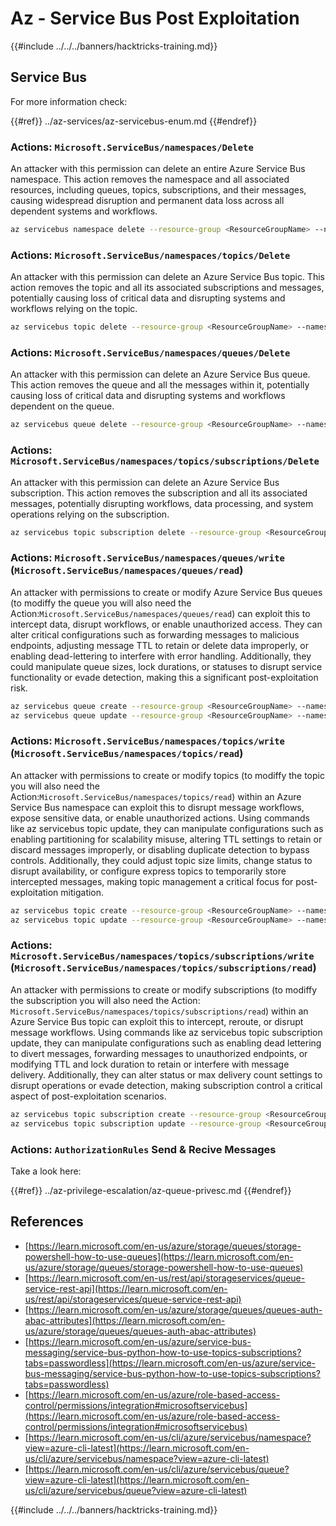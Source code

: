 # Az - Service Bus Post Exploitation

{{#include ../../../banners/hacktricks-training.md}}

## Service Bus

For more information check:

{{#ref}}
../az-services/az-servicebus-enum.md
{{#endref}}

### Actions: `Microsoft.ServiceBus/namespaces/Delete`

An attacker with this permission can delete an entire Azure Service Bus namespace. This action removes the namespace and all associated resources, including queues, topics, subscriptions, and their messages, causing widespread disruption and permanent data loss across all dependent systems and workflows.

```bash
az servicebus namespace delete --resource-group <ResourceGroupName> --name <NamespaceName>
```

### Actions: `Microsoft.ServiceBus/namespaces/topics/Delete`

An attacker with this permission can delete an Azure Service Bus topic. This action removes the topic and all its associated subscriptions and messages, potentially causing loss of critical data and disrupting systems and workflows relying on the topic.

```bash
az servicebus topic delete --resource-group <ResourceGroupName> --namespace-name <NamespaceName> --name <TopicName>
```

### Actions: `Microsoft.ServiceBus/namespaces/queues/Delete`

An attacker with this permission can delete an Azure Service Bus queue. This action removes the queue and all the messages within it, potentially causing loss of critical data and disrupting systems and workflows dependent on the queue.

```bash
az servicebus queue delete --resource-group <ResourceGroupName> --namespace-name <NamespaceName> --name <QueueName>
```

### Actions: `Microsoft.ServiceBus/namespaces/topics/subscriptions/Delete`

An attacker with this permission can delete an Azure Service Bus subscription. This action removes the subscription and all its associated messages, potentially disrupting workflows, data processing, and system operations relying on the subscription.

```bash
az servicebus topic subscription delete --resource-group <ResourceGroupName> --namespace-name <NamespaceName> --topic-name <TopicName> --name <SubscriptionName>
```

### Actions: `Microsoft.ServiceBus/namespaces/queues/write` (`Microsoft.ServiceBus/namespaces/queues/read`)

An attacker with permissions to create or modify Azure Service Bus queues (to modiffy the queue you will also need the Action:`Microsoft.ServiceBus/namespaces/queues/read`) can exploit this to intercept data, disrupt workflows, or enable unauthorized access. They can alter critical configurations such as forwarding messages to malicious endpoints, adjusting message TTL to retain or delete data improperly, or enabling dead-lettering to interfere with error handling. Additionally, they could manipulate queue sizes, lock durations, or statuses to disrupt service functionality or evade detection, making this a significant post-exploitation risk.

```bash
az servicebus queue create --resource-group <ResourceGroupName> --namespace-name <NamespaceName> --name <QueueName>
az servicebus queue update --resource-group <ResourceGroupName> --namespace-name <NamespaceName> --name <QueueName>
```

### Actions: `Microsoft.ServiceBus/namespaces/topics/write` (`Microsoft.ServiceBus/namespaces/topics/read`)

An attacker with permissions to create or modify topics (to modiffy the topic you will also need the Action:`Microsoft.ServiceBus/namespaces/topics/read`) within an Azure Service Bus namespace can exploit this to disrupt message workflows, expose sensitive data, or enable unauthorized actions. Using commands like az servicebus topic update, they can manipulate configurations such as enabling partitioning for scalability misuse, altering TTL settings to retain or discard messages improperly, or disabling duplicate detection to bypass controls. Additionally, they could adjust topic size limits, change status to disrupt availability, or configure express topics to temporarily store intercepted messages, making topic management a critical focus for post-exploitation mitigation.

```bash
az servicebus topic create --resource-group <ResourceGroupName> --namespace-name <NamespaceName> --name <TopicName>
az servicebus topic update --resource-group <ResourceGroupName> --namespace-name <NamespaceName> --name <TopicName>
```

### Actions: `Microsoft.ServiceBus/namespaces/topics/subscriptions/write` (`Microsoft.ServiceBus/namespaces/topics/subscriptions/read`)

An attacker with permissions to create or modify subscriptions (to modiffy the subscription you will also need the Action: `Microsoft.ServiceBus/namespaces/topics/subscriptions/read`) within an Azure Service Bus topic can exploit this to intercept, reroute, or disrupt message workflows. Using commands like az servicebus topic subscription update, they can manipulate configurations such as enabling dead lettering to divert messages, forwarding messages to unauthorized endpoints, or modifying TTL and lock duration to retain or interfere with message delivery. Additionally, they can alter status or max delivery count settings to disrupt operations or evade detection, making subscription control a critical aspect of post-exploitation scenarios.

```bash
az servicebus topic subscription create --resource-group <ResourceGroupName> --namespace-name <NamespaceName> --topic-name <TopicName> --name <SubscriptionName>
az servicebus topic subscription update --resource-group <ResourceGroupName> --namespace-name <NamespaceName> --topic-name <TopicName> --name <SubscriptionName>
```

### Actions: `AuthorizationRules` Send & Recive Messages

Take a look here:

{{#ref}}
../az-privilege-escalation/az-queue-privesc.md
{{#endref}}

## References

- [https://learn.microsoft.com/en-us/azure/storage/queues/storage-powershell-how-to-use-queues](https://learn.microsoft.com/en-us/azure/storage/queues/storage-powershell-how-to-use-queues)
- [https://learn.microsoft.com/en-us/rest/api/storageservices/queue-service-rest-api](https://learn.microsoft.com/en-us/rest/api/storageservices/queue-service-rest-api)
- [https://learn.microsoft.com/en-us/azure/storage/queues/queues-auth-abac-attributes](https://learn.microsoft.com/en-us/azure/storage/queues/queues-auth-abac-attributes)
- [https://learn.microsoft.com/en-us/azure/service-bus-messaging/service-bus-python-how-to-use-topics-subscriptions?tabs=passwordless](https://learn.microsoft.com/en-us/azure/service-bus-messaging/service-bus-python-how-to-use-topics-subscriptions?tabs=passwordless)
- [https://learn.microsoft.com/en-us/azure/role-based-access-control/permissions/integration#microsoftservicebus](https://learn.microsoft.com/en-us/azure/role-based-access-control/permissions/integration#microsoftservicebus)
- [https://learn.microsoft.com/en-us/cli/azure/servicebus/namespace?view=azure-cli-latest](https://learn.microsoft.com/en-us/cli/azure/servicebus/namespace?view=azure-cli-latest)
- [https://learn.microsoft.com/en-us/cli/azure/servicebus/queue?view=azure-cli-latest](https://learn.microsoft.com/en-us/cli/azure/servicebus/queue?view=azure-cli-latest)

{{#include ../../../banners/hacktricks-training.md}}



